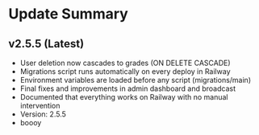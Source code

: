 # Update Summary

## v2.5.5 (Latest)

- User deletion now cascades to grades (ON DELETE CASCADE)
- Migrations script runs automatically on every deploy in Railway
- Environment variables are loaded before any script (migrations/main)
- Final fixes and improvements in admin dashboard and broadcast
- Documented that everything works on Railway with no manual intervention
- Version: 2.5.5
- boooy 